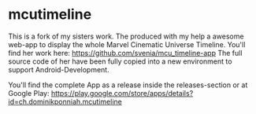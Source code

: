 # mcutimeline

This is a fork of my sisters work. The produced with my help a awesome web-app to display the whole Marvel Cinematic Universe Timeline. You'll find her work here: https://github.com/svenia/mcu_timeline-app
The full source code of her have been fully copied into a new environment to support Android-Development.

You'll find the complete App as a release inside the releases-section or at Google Play: https://play.google.com/store/apps/details?id=ch.dominikponniah.mcutimeline

